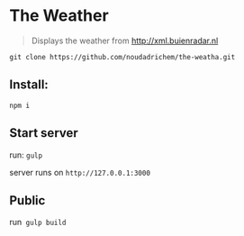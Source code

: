 # The Weather
> Displays the weather from http://xml.buienradar.nl


``` git clone https://github.com/noudadrichem/the-weatha.git ```

## Install:

``` npm i ```
## Start server
run:
``` gulp ```

server runs on ``` http://127.0.0.1:3000 ```

## Public
run``` gulp build``` <br>
